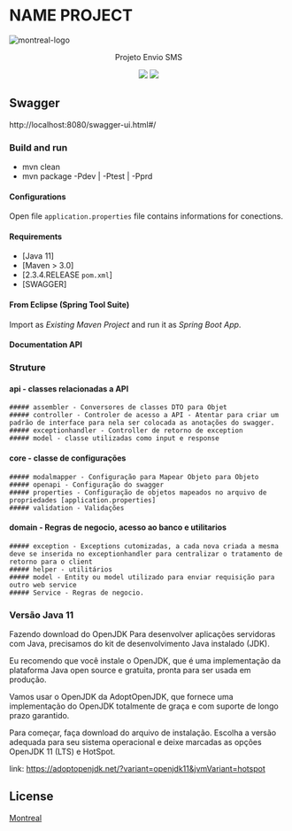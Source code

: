 # NAME PROJECT

[CopyrightLicense]:./license.md

![montreal-logo](/uploads/64ff3abd50502cb05b9a0945a32f8aeb/montreal-logo.jpg)


<p align="center">
    Projeto Envio SMS
</p>
<p align="center">
	<img src="https://img.shields.io/badge/Language-Java">
	<img src="https://img.shields.io/badge/Latest%20Update-15/10/2020-brightgreen.svg">
</p>

## Swagger
http://localhost:8080/swagger-ui.html#/

### Build and run
- mvn clean
- mvn package -Pdev | -Ptest | -Pprd

#### Configurations

Open file `application.properties` file contains informations for conections.

#### Requirements

- [Java 11]
- [Maven > 3.0]
- [2.3.4.RELEASE `pom.xml`]
- [SWAGGER]


#### From Eclipse (Spring Tool Suite)

Import as *Existing Maven Project* and run it as *Spring Boot App*.


#### Documentation API


### Struture
#### api - classes relacionadas a API
    ##### assembler - Conversores de classes DTO para Objet  
    ##### controller - Controler de acesso a API - Atentar para criar um padrão de interface para nela ser colocada as anotações do swagger.
    ##### exceptionhandler - Controller de retorno de exception
    ##### model - classe utilizadas como input e response 
#### core - classe de configurações
    ##### modalmapper - Configuração para Mapear Objeto para Objeto
    ##### openapi - Configuração do swagger
    ##### properties - Configuração de objetos mapeados no arquivo de propriedades [application.properties]
    ##### validation - Validações  
#### domain - Regras de negocio, acesso ao banco e utilitarios
    ##### exception - Exceptions cutomizadas, a cada nova criada a mesma deve se inserida no exceptionhandler para centralizar o tratamento de retorno para o client
    ##### helper - utilitários
    ##### model - Entity ou model utilizado para enviar requisição para outro web service
    ##### Service - Regras de negocio.  


### Versão Java 11 ###
Fazendo download do OpenJDK
Para desenvolver aplicações servidoras com Java, precisamos do kit de desenvolvimento Java instalado (JDK).

Eu recomendo que você instale o OpenJDK, que é uma implementação da plataforma Java open source e gratuita, pronta para ser usada em produção.

Vamos usar o OpenJDK da AdoptOpenJDK, que fornece uma implementação do OpenJDK totalmente de graça e com suporte de longo prazo garantido.

Para começar, faça download do arquivo de instalação. Escolha a versão adequada para seu sistema operacional e deixe marcadas as opções OpenJDK 11 (LTS) e HotSpot.

link: https://adoptopenjdk.net/?variant=openjdk11&jvmVariant=hotspot 

## License ##

[Montreal](LICENSE)
